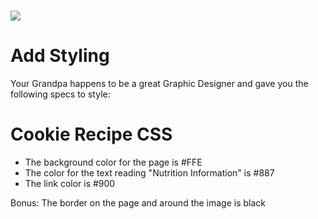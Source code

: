 # ![](https://ga-dash.s3.amazonaws.com/production/assets/logo-9f88ae6c9c3871690e33280fcf557f33.png) 

Add Styling
===============

Your Grandpa happens to be a great Graphic Designer and gave you the following specs to style:

Cookie Recipe CSS
=================

- The background color for the page is #FFE
- The color for the text reading "Nutrition Information" is #887
- The link color is #900

Bonus: The border on the page and around the image is black
